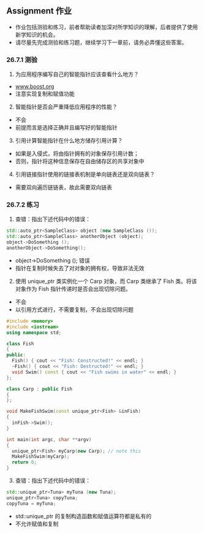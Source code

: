 ## Assignment 作业
- 作业包括测验和练习，前者帮助读者加深对所学知识的理解，后者提供了使用新学知识的机会。
- 请尽量先完成测验和练习题，继续学习下一章前，请务必弄懂这些答案。

### 26.7.1 测验
1. 为应用程序编写自己的智能指针应该查看什么地方？
- www.boost.org
- 注意实现复制和赋值功能

2. 智能指针是否会严重降低应用程序的性能？
- 不会
- 前提而言是选择正确并且编写好的智能指针

3. 引用计算智能指针在什么地方储存引用计算？
- 如果是入侵式，将由指针拥有的对象保存引用计数；
- 否则，指针将这种信息保存在自由储存区的共享对象中

4. 引用链接指针使用的链接表机制是单向链表还是双向链表？
- 需要双向遍历链链表，故此需要双向链表


### 26.7.2 练习
1. 查错：指出下述代码中的错误：

```C++
std::auto_ptr<SampleClass> object (new SampleClass ());
std::auto_ptr<SampleClass> anotherObject (object);
object->DoSomething ();
anotherObject->DoSomething();
```

- object->DoSomething (); 错误
- 指针在复制时候失去了对对象的拥有权，导致非法无效

2. 使用 unique_ptr 类实例化一个 Carp 对象，而 Carp 类继承了 Fish 类。将该对象作为 Fish 指针传递时是否会出现切除问题。
- 不会
- 以引用方式进行，不需要复制，不会出现切除问题

```C++
#include <memory>
#include <iostream>
using namespace std;

class Fish
{
public:
  Fish() { cout << "Fish: Constructed!" << endl; }
  ~Fish() { cout << "Fish: Destructed!" << endl; }
  void Swim() const { cout << "Fish swims in water" << endl; }
};

class Carp : public Fish
{
};

void MakeFishSwim(const unique_ptr<Fish> &inFish)
{
  inFish->Swim();
}

int main(int argc, char **argv)
{
  unique_ptr<Fish> myCarp(new Carp); // note this
  MakeFishSwim(myCarp);
  return 0;
}
```

3. 查错：指出下述代码中的错误：

```C++
std::unique_ptr<Tuna> myTuna (new Tuna);
unique_ptr<Tuna> copyTuna;
copyTuna = myTuna;
```

- std::unique_ptr 的复制构造函数和赋值运算符都是私有的
- 不允许赋值和复制